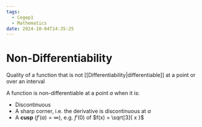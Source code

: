 ```yaml
---
tags:
  - Cegep1
  - Mathematics
date: 2024-10-04T14:35:25
---
```


# Non-Differentiability

Quality of a function that is not [[Differentiability|differentiable]] at a point or over an interval

A function is non-differentiable at a point $a$ when it is:

- Discontinuous
- A sharp corner, i.e. the derivative is discontinuous at $a$
- A **cusp** ($f'(a) = \infty$), e.g. $f'(0)$ of $f(x) = \sqrt[3]{ x }$